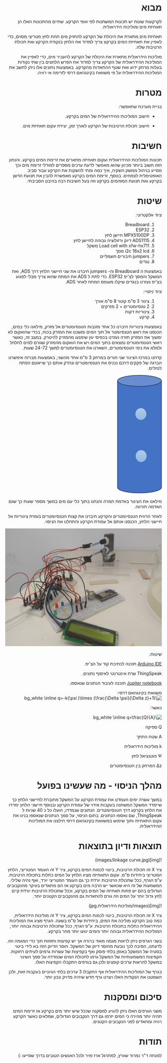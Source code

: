 <div dir="rtl">


# מבוא

לקרקעות שונות יש תכונות המשתנות לפי אופי הקרקע. שתיים מהתכונות האלו הן תאחיזת מים ומוליכות הידראולית.

תאחיזת מים מתארת את היכולת של הקרקע להחזיק מים תחת לחץ מטריצי מסוים, כדי לאפיין את תאחיזת המים בקרקע צריך למדוד את הלחץ בנקודת הקרקע ואת תכולת הרטיבות שלה. 

מוליכות הידראולית מתארת את היכולת של הקרקע להעביר מים, כדי לאפיין את המוליכות ההידראולית של הקרקע צריך למדוד את הפרש הלחצים בין שתי נקודות בעלות מרחק ידוע ואת שטף ההתאדות מהקרקע. באמצעות נתונים אלו ניתן לחשב את המוליכות ההידראולית על פי משוואת בקינגהאם דרסי לזרימה אי רוויה. 

# מטרות

בניית מערכת שתאפשר:

-    חישוב המוליכות ההידראולית של המים בקרקע. 

-    חישוב תכולת הרטיבות של הקרקע לאורך זמן, יצירת עקום תאחיזת מים. 

# חשיבות

תכונות המוליכות ההידראולית ועקום תאחיזה מתארים את זרימת המים בקרקע. והנתון הזה חשוב ביותר מכיוון שהוא מאפשר לדעת ערכים מספרים למודלי זרימת מים וכך מסייע בניהול ממשק השקיה, איך כמה ומתי להשקות את הקרקע עבור סביב האופטימלית לצמחים. בנוסף, זרימת המים בקרקע מאפשרת להבין את תנועת הדשן בקרקע ואת תנועת המזהמים בקרקע וזה בעל חשיבות רבה בהיבט הסביבתי.

# שיטות

*ציוד אלקטרוני:*

1. Breadboard
2. ESP32
3. MPX5100DP חיישן לחץ 
4. ADS1115 דיוק ורזולוציה גבוהה לחיישן לחץ
5. Load cell with xfw-hx711 משקל
6. i2c 16x2 lcd מסך 
7. jumpers חיבורים חשמליים 
8. נגדים

באמצעות ה Breadboard וה- jumpers חיברנו את שני חיישני הלחץ דרך ADS, ואת המשקל והמסך לצ'יפ ESP32. כדי לתת ל ADS את המתח שהוא צריך מבלי לפגוע בצ'יפ נעזרנו בנגדים שיקלו מעומס המתח לאחר ADS. 

 

*ציוד ניסויי:*

1. צינור 3 ס"מ קוטר 8 ס"מ אורך
2. 2 טנסיומטרים + 2 מזרקים
3.  צינוריות דקות
4. קרקע 

באמצעות צינוריות חיברנו כל אחד מזנבות הטנסיומטרים אל מזרק, מילאנו כלי במים, הכנסנו את ראש הטנסיומטר אל תוך המים ומשכנו את המזרק בכוח, בכדי שהואקום לא ימשוך את המזרק חזרה נעזרנו בכפיסי עץ שימנעו מהמזרק להיטרק. במצב זה, כאשר ראשי הטנסיומטרים נמצאים בתוך המים ויש את הואקום מהמזרק שגורם למים לחלחל ולמלא את נימי הטנסיומטרים, השארנו את הטנסיומטרים למשך 24-72 שעות. 

קדחנו במרכז הצינור שני חורים במרחק 3 ס"מ אחד מהשני, באמצעות מברזה איפשרנו הברגה של פקקים דרכם נכניס את הטנסיומטרים ונהדק אותם כך שייאטם הפתח לנוזלים. 

![img](images/צינור.jpg) 

 מילאנו את הצינור באדמת חמרה והנחנו בתוך כלי עם מים במשך מספר שעות כך שגם האדמה תורווה. 

לאחר הרווית הטנסיומטרים והקרקע חיברנו את קצות הטנסיומטרים בעזרת צינוריות אל חיישני הלחץ, הכנסנו אותם אל עמודת הקרקע והתחלנו את הניסוי. 

 ![img](images/ניסוי.jpeg)

*שיטות:*

[Arduino IDE][arduino_code] תוכנה לכתיבת קוד על הצ'יפ. 

ThingSpeak שרת אינטרנטי לאיסוף נתונים. 

[Jupiter notebook][jupiter_code] תוכנה לעיבוד הנתונים שנאספו. 


משוואת בקינגהאם דרסי: 
<img src="https://latex.codecogs.com/png.image?\dpi{110}&space;\bg_white&space;\inline&space;q=-k(\psi&space;)\times&space;(\frac{\Delta&space;\psi}{\Delta&space;z}&plus;1)" title="\bg_white \inline q=-k(\psi )\times (\frac{\Delta \psi}{\Delta z}+1)" />

כאשר: 

<img src="https://latex.codecogs.com/png.image?\dpi{110}&space;\bg_white&space;\inline&space;q=\frac{Q}{A}" title="\bg_white \inline q=\frac{Q}{A}" />
 
Q	ספיקה

A	שטח החתך

k	מוליכות הידראולית

Ψ	פוטנציאל לחץ

z∆	המרחק בין הטנסיומטרים 


# מהלך הניסוי - מה שעשינו בפועל

 במשך עשרה ימים העמדנו את עמודת הקרקע על המשקל מחוברת לחיישני הלחץ כך שיימדד המשקל המשתנה בעקבות אידוי של עמודת הקרקע ובנוסף חיישני הלחץ ימדדו את הלחץ בקרקע דרך הטנסיומטרים. הנתונים שנמדדו, הועלו כל כ 40 שניות ל ThingSpeak, שם נאספו הנתונים. בתום הניסוי, על סמך הנתונים שנאספו בנינו את עקום התאחיזה ותוך שימוש במשוואת בקינגהאם דרסי חילצנו את המוליכות ההידראולית. 

# תוצאות ודיון בתוצאות

![img](images/linkage curve.jpg)

ציר X  זה תכולת הרטיבות, ביטוי לכמות המים בקרקע, ציר Y זה העומד המטריצי, הלחץ המטריצי ביחידות ס"מ. עקום התאחיזה מציג הלחץ על המים כתלות בתכולת הרטיבות. ע"פ הגרף, ככל שתכולת הרטיבות יורדת כך גם העומד המטריצי יורד, ואף נהיה שלילי. המשמעות של זה היא שכאשר יש הרבה מים בקרקע אז הם מתאדים בעיקר מהנקבובים הגדולים בהם יש פחות תאחיזה של המים בקרקע, וככל שתכולת הרטיבות יורדת קיים לחץ גדול יותר על המים וזה גורם להתאדות גם מהנקבובים הקטנים יותר. 

![img](images/מוליכות הידראולית.jpg)

ציר X  זה תכולת הרטיבות, ביטוי לכמות המים בקרקע, ציר Y זה מוליכות הידראולית, כמה טוב הקרקע מוליכה את המים, ביחידות של ס"מ בשעה. הגרף מציג את המוליכות ההידראולית כתלות בתכולת הרטיבות. ע"פ הגרף, ככל שתכולת הרטיבות גבוהה יותר, המוליכות ההידראולית גבוהה יותר והמים ינועו יותר מהר בקרקע. 

בשני הגרפים ניתן לראות מגמה מאוד ברורה אך יש קפיצות ותזוזות תוך כדי המגמה הזו. לדעתנו, הסיבה לכך נובעת מחוסר דיוק של המשקל. חוסר הדיוק הזה בא לידי ביטוי בסטיה של המשקל באופן בלתי פוסק ואף בקפיצות של עשרות גרמים לעיתים רחוקות. הקפיצות המשמעותיות של המשקל גרמו לתכולת המים שנמדדה על סמך השינוי במשקל להראות ערכים קופצים ולכן גם בגרפים התקבלו הקפיצות האלו. 

בגרף של המוליכות ההידראולית אף התקבלו 3 ערכים בלתי הגיוניים בעקבות זאת, ולכן השמטנו את הנקודות האלו ויצרנו גרף חדש שיהיה מדויק ונכון יותר. 

# סיכום ומסקנות

משני הגרפים האלו ניתן להגיע למסקנה שככל שיש יותר מים בקרקע אז זרימת המים תהיה יותר מהירה כי המים יזרמו גם דרך הנקבובים הגדולים, שמלאים כאשר הקרקע רוויה ומתאדים לפני הנקבובים הקטנים. 

# תודות

למנחה ד"ר נמרוד שוורץ, למתרגל ארז פויר ולכל האנשים הטובים בדרך שסייעו :) 







[arduino_code]: https://github.com/talea30/Agrotech/blob/main/project_final.ino
[jupiter_code]: https://github.com/talea30/Agrotech/blob/main/agrotech%20project.ipynb
